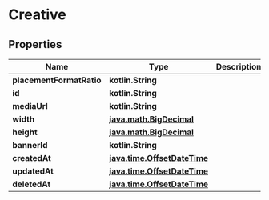 
# Creative

## Properties
Name | Type | Description | Notes
------------ | ------------- | ------------- | -------------
**placementFormatRatio** | **kotlin.String** |  | 
**id** | **kotlin.String** |  | 
**mediaUrl** | **kotlin.String** |  | 
**width** | [**java.math.BigDecimal**](java.math.BigDecimal.md) |  | 
**height** | [**java.math.BigDecimal**](java.math.BigDecimal.md) |  | 
**bannerId** | **kotlin.String** |  | 
**createdAt** | [**java.time.OffsetDateTime**](java.time.OffsetDateTime.md) |  | 
**updatedAt** | [**java.time.OffsetDateTime**](java.time.OffsetDateTime.md) |  | 
**deletedAt** | [**java.time.OffsetDateTime**](java.time.OffsetDateTime.md) |  | 



